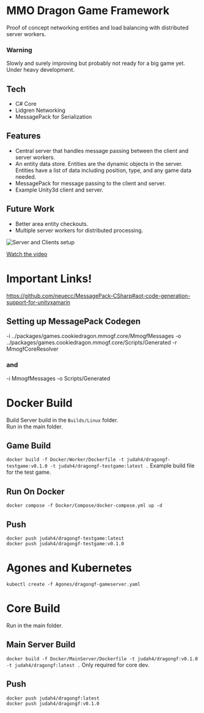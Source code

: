 
# MMO Dragon Game Framework

Proof of concept networking entities and load balancing with distributed server workers. 

### Warning  

Slowly and surely improving but probably not ready for a big game yet. Under heavy development.

## Tech
* C# Core
* Lidgren Networking
* MessagePack for Serialization

## Features

* Central server that handles message passing between the client and server workers.  
* An entity data store. Entities are the dynamic objects in the server. Entities have a list of data including position, type, and any game data needed.  
* MessagePack  for message passing to the client and server.  
* Example Unity3d client and server.  

## Future Work
* Better area entity checkouts.
* Multiple server workers for distributed processing.


![Server and Clients setup](https://img.youtube.com/vi/f6h_A6oPgyM/0.jpg)  

[Watch the video](https://youtu.be/f6h_A6oPgyM)  

# Important Links!

https://github.com/neuecc/MessagePack-CSharp#aot-code-generation-support-for-unityxamarin

## Setting up MessagePack Codegen
-i 
../packages/games.cookiedragon.mmogf.core/MmogfMessages
-o 
../packages/games.cookiedragon.mmogf.core/Scripts/Generated
-r
MmogfCoreResolver


### and

-i
MmogfMessages
-o
Scripts/Generated


# Docker Build

Build Server build in the `Builds/Linux` folder.  
Run in the main folder.  

## Game Build
`docker build -f Docker/Worker/Dockerfile -t judah4/dragongf-testgame:v0.1.0 -t judah4/dragongf-testgame:latest .`
Example build file for the test game.

## Run On Docker
`docker compose -f Docker/Compose/docker-compose.yml up -d`

## Push

`docker push judah4/dragongf-testgame:latest`  
`docker push judah4/dragongf-testgame:v0.1.0`  

# Agones and Kubernetes

`kubectl create -f Agones/dragongf-gameserver.yaml`

# Core Build

Run in the main folder.  

## Main Server Build
`docker build -f Docker/MainServer/Dockerfile -t judah4/dragongf:v0.1.0 -t judah4/dragongf:latest .`
Only required for core dev.

## Push

`docker push judah4/dragongf:latest`  
`docker push judah4/dragongf:v0.1.0`  
